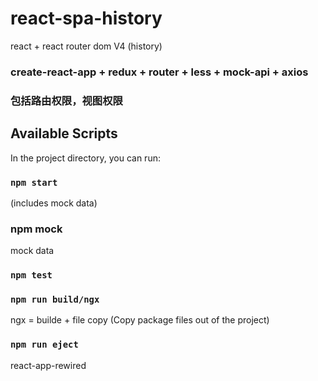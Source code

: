# react-spa-history
react + react router dom V4 (history)

### create-react-app + redux + router + less + mock-api + axios

### 包括路由权限，视图权限


## Available Scripts

In the project directory, you can run:

### `npm start`
(includes mock data)


### npm mock
mock data


### `npm test`
### `npm run build/ngx`

ngx = builde + file copy
(Copy package files out of the project)

### `npm run eject`
react-app-rewired



